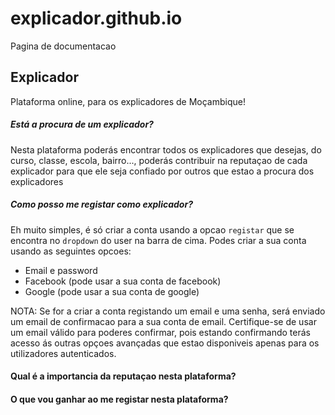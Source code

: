# explicador.github.io
Pagina de documentacao

## Explicador

Plataforma online, para os explicadores de Moçambique!

##### Está a procura de um explicador?

Nesta plataforma poderás encontrar todos os explicadores que desejas, do curso, classe, escola, bairro..., poderás contribuir na reputaçao de cada explicador 
para que ele seja confiado por outros que estao a procura dos explicadores

##### Como posso me registar como explicador?

Eh muito simples, é só criar a conta usando a opcao `registar` que se encontra no `dropdown` do user na barra de cima.
Podes criar a sua conta usando as seguintes opcoes:

* Email e password
* Facebook (pode usar a sua conta de facebook)
* Google (pode usar a sua conta de google)

NOTA: Se for a criar a conta registando um email e uma senha, será enviado um email de confirmacao para a sua conta de email. 
Certifique-se de usar um email válido para poderes confirmar, pois estando confirmando terás acesso ás 
outras opçoes avançadas que estao disponiveis apenas para os utilizadores autenticados.


#### Qual é a importancia da reputaçao nesta plataforma?


#### O que vou ganhar ao me registar nesta plataforma?
